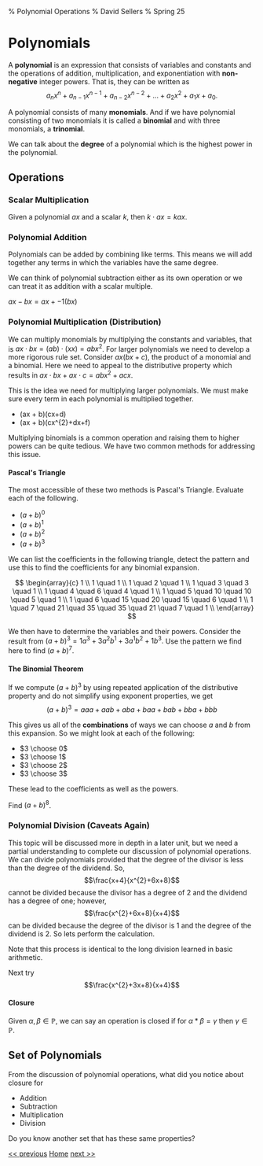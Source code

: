 % Polynomial Operations
% David Sellers
% Spring 25

# Polynomials

A **polynomial** is an expression that consists of variables and constants and the operations of addition, multiplication, and exponentiation with **non-negative** integer powers. That is, they can be written as $$a_{n}x^{n} + a_{n-1}x^{n-1} + a_{n-2}x^{n-2} + \dots + a_{2}x^{2} + a_{1}x + a_{0}.$$

A polynomial consists of many **monomials**. And if we have polynomial consisting of two monomials it is called a **binomial** and with three monomials, a **trinomial**.

We can talk about the **degree** of a polynomial which is the highest power in the polynomial.

## Operations

### Scalar Multiplication

Given a polynomial $ax$ and a scalar $k$, then $k \cdot ax = kax$.

### Polynomial Addition

Polynomials can be added by combining like terms. This means we will add together any terms in which the variables have the same degree.

We can think of polynomial subtraction either as its own operation or we can treat it as addition with a scalar multiple.

$ax - bx = ax + -1(bx)$

### Polynomial Multiplication (Distribution)

We can multiply monomials by multiplying the constants and variables, that is $ax \cdot bx = (ab) \cdot (xx) = abx^{2}$. For larger polynomials we need to develop a more rigorous rule set. Consider $ax(bx+c)$, the product of a monomial and a binomial. Here we need to appeal to the distributive property which results in $ax\cdot bx + ax \cdot c = abx^{2} + acx$.

This is the idea we need for multiplying larger polynomials. We must make sure every term in each polynomial is multiplied together.

- (ax + b)(cx+d)
- (ax + b)(cx^{2}+dx+f)

Multiplying binomials is a common operation and raising them to higher powers can be quite tedious. We have two common methods for addressing this issue.

#### Pascal's Triangle

The most accessible of these two methods is Pascal's Triangle. Evaluate each of the following.

- $(a+b)^{0}$
- $(a+b)^{1}$
- $(a+b)^{2}$
- $(a+b)^{3}$

We can list the coefficients in the following triangle, detect the pattern and use this to find the coefficients for any binomial expansion.

$$
\begin{array}{c}
1 \\
1 \quad 1 \\
1 \quad 2 \quad 1 \\
1 \quad 3 \quad 3 \quad 1 \\
1 \quad 4 \quad 6 \quad 4 \quad 1 \\
1 \quad 5 \quad 10 \quad 10 \quad 5 \quad 1 \\
1 \quad 6 \quad 15 \quad 20 \quad 15 \quad 6 \quad 1 \\
1 \quad 7 \quad 21 \quad 35 \quad 35 \quad 21 \quad 7 \quad 1 \\
\end{array}
$$

We then have to determine the variables and their powers. Consider the result from $(a+b)^{3}=1a^{3}+3a^{2}b^{1}+3a^{1}b^{2}+1b^{3}.$ Use the pattern we find here to find $(a+b)^{7}.$

#### The Binomial Theorem

If we compute $(a+b)^{3}$ by using repeated application of the distributive property and do not simplify using exponent properties, we get
$$(a+b)^{3}=aaa+aab+aba+baa+bab+bba+bbb$$

This gives us all of the **combinations** of ways we can choose $a$ and $b$ from this expansion. So we might look at each of the following:

- $3 \choose 0$
- $3 \choose 1$
- $3 \choose 2$
- $3 \choose 3$

These lead to the coefficients as well as the powers.

Find $(a+b)^{8}$.

### Polynomial Division (Caveats Again)

This topic will be discussed more in depth in a later unit, but we need a partial understanding to complete our discussion of polynomial operations. We can divide polynomials provided that the degree of the divisor is less than the degree of the dividend. So, $$\frac{x+4}{x^{2}+6x+8}$$ cannot be divided because the divisor has a degree of 2 and the dividend has a degree of one; however, $$\frac{x^{2}+6x+8}{x+4}$$ can be divided because the degree of the divisor is 1 and the degree of the dividend is 2. So lets perform the calculation.

Note that this process is identical to the long division learned in basic arithmetic.

Next try $$\frac{x^{2}+3x+8}{x+4}$$

#### Closure

Given $\alpha, \beta \in \mathbb{P}$, we can say an operation is closed if for $\alpha \ast \beta = \gamma$ then $\gamma \in \mathbb{P}.$

## Set of Polynomials

From the discussion of polynomial operations, what did you notice about closure for

- Addition
- Subtraction
- Multiplication
- Division

Do you know another set that has these same properties?

[<< previous](./day3.html) [Home](../../index.html) [next >>](./day5.html)

